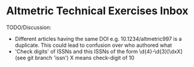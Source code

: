 # Altmetric Technical Exercises Inbox

TODO/Discussion:

* Different articles having the same DOI e.g. 10.1234/altmetric997 is a duplicate.
This could lead to confusion over who authored what
* 'Check digits' of ISSNs and this ISSNs of the form \d{4}-\d{3}[\dxX] (see git branch 'issn')
X means check-digit of 10 
